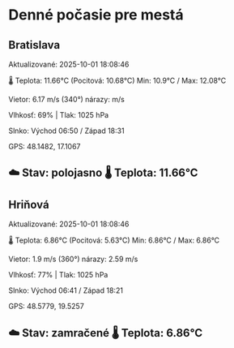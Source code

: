 ﻿# Denné počasie pre mestá

## Bratislava
Aktualizované: 2025-10-01 18:08:46

🌡️ Teplota: 11.66°C 
(Pocitová: 10.68°C)
Min: 10.9°C / Max: 12.08°C

Vietor: 6.17 m/s    (340°) 
nárazy:  m/s

Vlhkosť: 69% | Tlak: 1025 hPa

Slnko: Východ 06:50 / Západ 18:31

GPS: 48.1482, 17.1067

☁️ Stav: polojasno        🌡️ Teplota: 11.66°C
---

## Hriňová
Aktualizované: 2025-10-01 18:08:46

🌡️ Teplota: 6.86°C 
(Pocitová: 5.63°C)
Min: 6.86°C / Max: 6.86°C

Vietor: 1.9 m/s (360°)
nárazy: 2.59 m/s

Vlhkosť: 77% | Tlak: 1025 hPa

Slnko: Východ 06:41 / Západ 18:21

GPS: 48.5779, 19.5257

☁️ Stav: zamračené        🌡️ Teplota: 6.86°C
---
